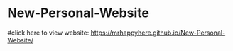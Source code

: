 # New-Personal-Website

#click here to view website: 
https://mrhappyhere.github.io/New-Personal-Website/
